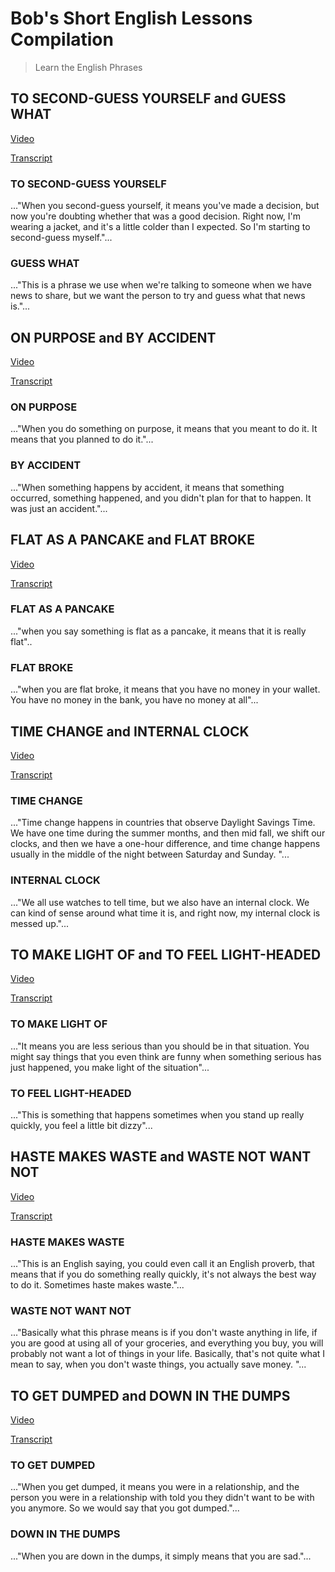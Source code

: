 # Bob's Short English Lessons Compilation

> Learn the English Phrases

##  TO SECOND-GUESS YOURSELF and GUESS WHAT

<a href="https://www.youtube.com/watch?v=s55LgUpWCbU" target="_blank">Video</a>

[Transcript](transcripts/20211119/README.md)

###  TO SECOND-GUESS YOURSELF

..."When you second-guess yourself, it means you've made a decision, but now you're doubting whether that was a good decision. Right now, I'm wearing a jacket, and it's a little colder than I expected. So I'm starting to second-guess myself."...

###  GUESS WHAT

..."This is a phrase we use when we're talking to someone when we have news to share, but we want the person to try and guess what that news is."...


## ON PURPOSE and BY ACCIDENT

<a href="https://www.youtube.com/watch?v=WIGm2QOTQUE" target="_blank">Video</a>

[Transcript](transcripts/20211117/README.md)

### ON PURPOSE

..."When you do something on purpose, it means that you meant to do it. It means that you planned to do it."...

### BY ACCIDENT

..."When something happens by accident, it means that something occurred, something happened, and you didn't plan for that to happen. It was just an accident."...


## FLAT AS A PANCAKE and FLAT BROKE

<a href="https://www.youtube.com/watch?v=g1LKxclZjac" target="_blank">Video</a>

[Transcript](transcripts/20211112/README.md)

### FLAT AS A PANCAKE

..."when you say something is flat as a pancake, it means that it is really flat"..


### FLAT BROKE

..."when you are flat broke, it means that you have no money in your wallet. You have no money in the bank, you have no money at all"...


## TIME CHANGE and INTERNAL CLOCK

<a href="https://www.youtube.com/watch?v=DiEmPW-Ie8g&t=1s" target="_blank">Video</a>

[Transcript](transcripts/20211110/README.md)

### TIME CHANGE

..."Time change happens in countries that observe Daylight Savings Time. We have one time during the summer months, and then mid fall, we shift our clocks, and then we have a one-hour difference, and time change happens usually in the middle of the night between Saturday and Sunday. "...

### INTERNAL CLOCK

..."We all use watches to tell time, but we also have an internal clock. We can kind of sense around what time it is, and right now, my internal clock is messed up."...


## TO MAKE LIGHT OF and TO FEEL LIGHT-HEADED

<a href="https://www.youtube.com/watch?v=0x6U6zrEjnY" target="_blank">Video</a>

[Transcript](transcripts/20211108/README.md)

### TO MAKE LIGHT OF

..."It means you are less serious than you should be in that situation. You might say things that you even think are funny when something serious has just happened, you make light of the situation"...

### TO FEEL LIGHT-HEADED
..."This is something that happens sometimes when you stand up really quickly, you feel a little bit dizzy"...


## HASTE MAKES WASTE and WASTE NOT WANT NOT

<a href="https://www.youtube.com/watch?v=4q0Ba1gp_Y0" target="_blank">Video</a>

[Transcript](transcripts/20211105/README.md)

### HASTE MAKES WASTE
..."This is an English saying, you could even call it an English proverb, that means that if you do something really quickly, it's not always the best way to do it. Sometimes haste makes waste."...

### WASTE NOT WANT NOT
..."Basically what this phrase means is if you don't waste anything in life, if you are good at using all of your groceries, and everything you buy, you will probably not want a lot of things in your life. Basically, that's not quite what I mean to say, when you don't waste things, you actually save money. "...



## TO GET DUMPED and DOWN IN THE DUMPS

<a href="https://www.youtube.com/watch?v=ivmoI2zfywI" target="_blank">Video</a>

[Transcript](transcripts/20211103/README.md)

### TO GET DUMPED
..."When you get dumped, it means you were in a relationship, and the person you were in a relationship with told you they didn't want to be with you anymore. So we would say that you got dumped."...

### DOWN IN THE DUMPS
..."When you are down in the dumps, it simply means that you are sad."...

